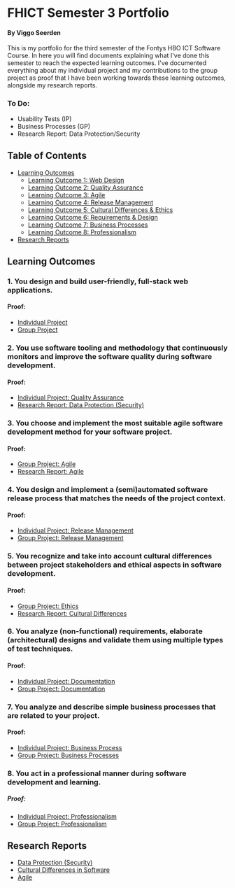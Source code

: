 # FHICT Semester 3 Portfolio
#### By Viggo Seerden
This is my portfolio for the third semester of the Fontys HBO ICT Software Course. In here you will find documents explaining what I've done this semester to reach the expected learning outcomes. I've documented everything about my individual project and my contributions to the group project as proof that I have been working towards these learning outcomes, alongside my research reports.

### To Do:

- Usability Tests (IP)
- Business Processes (GP)
- Research Report: Data Protection/Security

## Table of Contents

- [Learning Outcomes](https://github.com/ViggoSeerden/FHICT-S3-Portfolio#learning-outcomes)
  - [Learning Outcome 1: Web Design](https://github.com/ViggoSeerden/FHICT-S3-Portfolio#1-you-design-and-build-user-friendly-full-stack-web-applications)
  - [Learning Outcome 2: Quality Assurance](https://github.com/ViggoSeerden/FHICT-S3-Portfolio#2-you-use-software-tooling-and-methodology-that-continuously-monitors-and-improve-the-software-quality-during-software-development)
  - [Learning Outcome 3: Agile](https://github.com/ViggoSeerden/FHICT-S3-Portfolio#3-you-choose-and-implement-the-most-suitable-agile-software-development-method-for-your-software-project)
  - [Learning Outcome 4: Release Management](https://github.com/ViggoSeerden/FHICT-S3-Portfolio#4-you-design-and-implement-a-semiautomated-software-release-process-that-matches-the-needs-of-the-project-context)
  - [Learning Outcome 5: Cultural Differences & Ethics](https://github.com/ViggoSeerden/FHICT-S3-Portfolio#5-you-recognize-and-take-into-account-cultural-differences-between-project-stakeholders-and-ethical-aspects-in-software-development)
  - [Learning Outcome 6: Requirements & Design](https://github.com/ViggoSeerden/FHICT-S3-Portfolio#6-you-analyze-non-functional-requirements-elaborate-architectural-designs-and-validate-them-using-multiple-types-of-test-techniques)
  - [Learning Outcome 7: Business Processes](https://github.com/ViggoSeerden/FHICT-S3-Portfolio#7-you-analyze-and-describe-simple-business-processes-that-are-related-to-your-project)
  - [Learning Outcome 8: Professionalism](https://github.com/ViggoSeerden/FHICT-S3-Portfolio#8-you-act-in-a-professional-manner-during-software-development-and-learning)
- [Research Reports](https://github.com/ViggoSeerden/FHICT-S3-Portfolio#research-reports)

## Learning Outcomes

### 1. You design and build user-friendly, full-stack web applications.
#### Proof:
- [Individual Project](https://github.com/ViggoSeerden/FHICT-S3-Portfolio/blob/main/IndividualProject.md)
- [Group Project](https://github.com/ViggoSeerden/FHICT-S3-Portfolio/blob/main/GroupProject.md)

### 2. You use software tooling and methodology that continuously monitors and improve the software quality during software development.
#### Proof:
- [Individual Project: Quality Assurance](https://github.com/ViggoSeerden/FHICT-S3-Portfolio/blob/main/IndividualProject.md#quality-assurance)
- [Research Report: Data Protection (Security)](https://github.com/ViggoSeerden/FHICT-S3-Portfolio/blob/main/Research%20Report:%20Data%20Protection.md)

### 3. You choose and implement the most suitable agile software development method for your software project.
#### Proof:
- [Group Project: Agile](https://github.com/ViggoSeerden/FHICT-S3-Portfolio/blob/main/GroupProject.md#agile)
- [Research Report: Agile](https://github.com/ViggoSeerden/FHICT-S3-Portfolio/blob/main/Research%20Report:%20Agile.md)

### 4. You design and implement a (semi)automated software release process that matches the needs of the project context.
#### Proof:
- [Individual Project: Release Management](https://github.com/ViggoSeerden/FHICT-S3-Portfolio/blob/main/IndividualProject.md#release-management)
- [Group Project: Release Management](https://github.com/ViggoSeerden/FHICT-S3-Portfolio/blob/main/GroupProject.md#release-management)

### 5. You recognize and take into account cultural differences between project stakeholders and ethical aspects in software development.
#### Proof:
- [Group Project: Ethics](https://github.com/ViggoSeerden/FHICT-S3-Portfolio/blob/main/GroupProject.md#ethics)
- [Research Report: Cultural Differences](https://github.com/ViggoSeerden/FHICT-S3-Portfolio/blob/main/Research%20Report:%20Cultural%20Differences.md)

### 6. You analyze (non-functional) requirements, elaborate (architectural) designs and validate them using multiple types of test techniques.
#### Proof:
- [Individual Project: Documentation](https://github.com/ViggoSeerden/FHICT-S3-Portfolio/blob/main/IndividualProject.md#documentation)
- [Group Project: Documentation](https://github.com/ViggoSeerden/FHICT-S3-Portfolio/blob/main/GroupProject.md#documentation)

### 7. You analyze and describe simple business processes that are related to your project.
#### Proof:
- [Individual Project: Business Process](https://github.com/ViggoSeerden/FHICT-S3-Portfolio/blob/main/IndividualProject.md#business-process)
- [Group Project: Business Processes](https://github.com/ViggoSeerden/FHICT-S3-Portfolio/blob/main/GroupProject.md#business-processes)

### 8. You act in a professional manner during software development and learning.
##### Proof:
- [Individual Project: Professionalism](https://github.com/ViggoSeerden/FHICT-S3-Portfolio/blob/main/IndividualProject.md#professionalism)
- [Group Project: Professionalism](https://github.com/ViggoSeerden/FHICT-S3-Portfolio/blob/main/GroupProject.md#professionalism)


## Research Reports

- [Data Protection (Security)](https://github.com/ViggoSeerden/FHICT-S3-Portfolio/blob/main/Research%20Report:%20Data%20Protection.md)
- [Cultural Differences in Software](https://github.com/ViggoSeerden/FHICT-S3-Portfolio/blob/main/Research%20Report:%20Cultural%20Differences.md)
- [Agile](https://github.com/ViggoSeerden/FHICT-S3-Portfolio/blob/main/Research%20Report:%20Agile.md)
